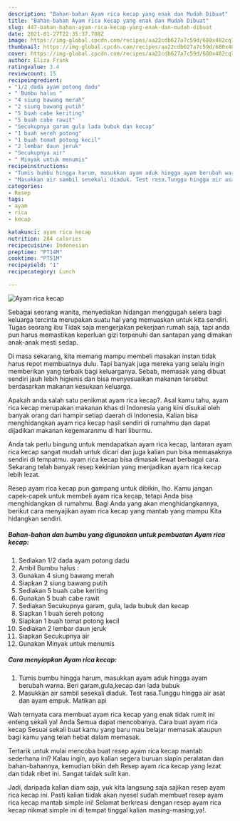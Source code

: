 ```yaml
---
description: "Bahan-bahan Ayam rica kecap yang enak dan Mudah Dibuat"
title: "Bahan-bahan Ayam rica kecap yang enak dan Mudah Dibuat"
slug: 447-bahan-bahan-ayam-rica-kecap-yang-enak-dan-mudah-dibuat
date: 2021-01-27T22:35:37.708Z
image: https://img-global.cpcdn.com/recipes/aa22cdb627a7c59d/680x482cq70/ayam-rica-kecap-foto-resep-utama.jpg
thumbnail: https://img-global.cpcdn.com/recipes/aa22cdb627a7c59d/680x482cq70/ayam-rica-kecap-foto-resep-utama.jpg
cover: https://img-global.cpcdn.com/recipes/aa22cdb627a7c59d/680x482cq70/ayam-rica-kecap-foto-resep-utama.jpg
author: Eliza Frank
ratingvalue: 3.4
reviewcount: 15
recipeingredient:
- "1/2 dada ayam potong dadu"
- " Bumbu halus "
- "4 siung bawang merah"
- "2 siung bawang putih"
- "5 buah cabe keriting"
- "5 buah cabe rawit"
- "Secukupnya garam gula lada bubuk dan kecap"
- "1 buah sereh potong"
- "1 buah tomat potong kecil"
- "2 lembar daun jeruk"
- "Secukupnya air"
- " Minyak untuk menumis"
recipeinstructions:
- "Tumis bumbu hingga harum, masukkan ayam aduk hingga ayam berubah warna. Beri garam,gula,kecap dan lada bubuk"
- "Masukkan air sambil sesekali diaduk. Test rasa.Tunggu hingga air asat dan ayam empuk. Matikan api"
categories:
- Resep
tags:
- ayam
- rica
- kecap

katakunci: ayam rica kecap 
nutrition: 284 calories
recipecuisine: Indonesian
preptime: "PT14M"
cooktime: "PT51M"
recipeyield: "1"
recipecategory: Lunch

---
```



![Ayam rica kecap](https://img-global.cpcdn.com/recipes/aa22cdb627a7c59d/680x482cq70/ayam-rica-kecap-foto-resep-utama.jpg)

Sebagai seorang wanita, menyediakan hidangan menggugah selera bagi keluarga tercinta merupakan suatu hal yang memuaskan untuk kita sendiri. Tugas seorang ibu Tidak saja mengerjakan pekerjaan rumah saja, tapi anda pun harus memastikan keperluan gizi terpenuhi dan santapan yang dimakan anak-anak mesti sedap.

Di masa  sekarang, kita memang mampu membeli masakan instan tidak harus repot membuatnya dulu. Tapi banyak juga mereka yang selalu ingin memberikan yang terbaik bagi keluarganya. Sebab, memasak yang dibuat sendiri jauh lebih higienis dan bisa menyesuaikan makanan tersebut berdasarkan makanan kesukaan keluarga. 



Apakah anda salah satu penikmat ayam rica kecap?. Asal kamu tahu, ayam rica kecap merupakan makanan khas di Indonesia yang kini disukai oleh banyak orang dari hampir setiap daerah di Indonesia. Kalian bisa menghidangkan ayam rica kecap hasil sendiri di rumahmu dan dapat dijadikan makanan kegemaranmu di hari liburmu.

Anda tak perlu bingung untuk mendapatkan ayam rica kecap, lantaran ayam rica kecap sangat mudah untuk dicari dan juga kalian pun bisa memasaknya sendiri di tempatmu. ayam rica kecap bisa dimasak lewat berbagai cara. Sekarang telah banyak resep kekinian yang menjadikan ayam rica kecap lebih lezat.

Resep ayam rica kecap pun gampang untuk dibikin, lho. Kamu jangan capek-capek untuk membeli ayam rica kecap, tetapi Anda bisa menghidangkan di rumahmu. Bagi Anda yang akan menghidangkannya, berikut cara menyajikan ayam rica kecap yang mantab yang mampu Kita hidangkan sendiri.

<!--inarticleads1-->

##### Bahan-bahan dan bumbu yang digunakan untuk pembuatan Ayam rica kecap:

1. Sediakan 1/2 dada ayam potong dadu
1. Ambil  Bumbu halus :
1. Gunakan 4 siung bawang merah
1. Siapkan 2 siung bawang putih
1. Sediakan 5 buah cabe keriting
1. Gunakan 5 buah cabe rawit
1. Sediakan Secukupnya garam, gula, lada bubuk dan kecap
1. Siapkan 1 buah sereh potong
1. Siapkan 1 buah tomat potong kecil
1. Sediakan 2 lembar daun jeruk
1. Siapkan Secukupnya air
1. Gunakan  Minyak untuk menumis




<!--inarticleads2-->

##### Cara menyiapkan Ayam rica kecap:

1. Tumis bumbu hingga harum, masukkan ayam aduk hingga ayam berubah warna. Beri garam,gula,kecap dan lada bubuk
1. Masukkan air sambil sesekali diaduk. Test rasa.Tunggu hingga air asat dan ayam empuk. Matikan api




Wah ternyata cara membuat ayam rica kecap yang enak tidak rumit ini enteng sekali ya! Anda Semua dapat mencobanya. Cara buat ayam rica kecap Sesuai sekali buat kamu yang baru mau belajar memasak ataupun bagi kamu yang telah hebat dalam memasak.

Tertarik untuk mulai mencoba buat resep ayam rica kecap mantab sederhana ini? Kalau ingin, ayo kalian segera buruan siapin peralatan dan bahan-bahannya, kemudian bikin deh Resep ayam rica kecap yang lezat dan tidak ribet ini. Sangat taidak sulit kan. 

Jadi, daripada kalian diam saja, yuk kita langsung saja sajikan resep ayam rica kecap ini. Pasti kalian tiidak akan nyesel sudah membuat resep ayam rica kecap mantab simple ini! Selamat berkreasi dengan resep ayam rica kecap nikmat simple ini di tempat tinggal kalian masing-masing,ya!.

